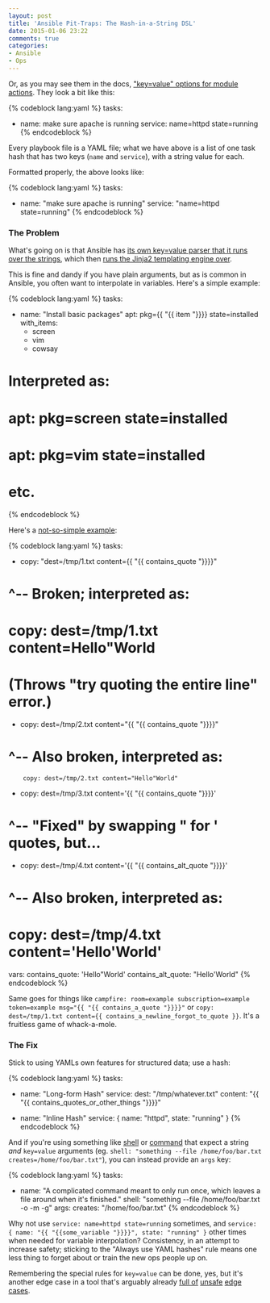 ```yaml
---
layout: post
title: 'Ansible Pit-Traps: The Hash-in-a-String DSL'
date: 2015-01-06 23:22
comments: true
categories:
- Ansible
- Ops
---
```


Or, as you may see them in the docs, ["key=value" options for module actions](http://docs.ansible.com/playbooks_intro.html#tasks-list). They look a bit like this:

{% codeblock lang:yaml %}
tasks:
- name: make sure apache is running
  service: name=httpd state=running
{% endcodeblock %}

Every playbook file is a YAML file; what we have above is a list of one task hash that has two keys (`name` and `service`), with a string value for each.

Formatted properly, the above looks like:

{% codeblock lang:yaml %}
tasks:
- name: "make sure apache is running"
  service: "name=httpd state=running"
{% endcodeblock %}<!--more-->

### The Problem

What's going on is that Ansible has [its own key=value parser that it runs over the strings](https://github.com/ansible/ansible/blob/fe53d86a83b8fdd9019c1237fd37e3295e8df2b5/lib/ansible/module_utils/splitter.py#L51), which then [runs the Jinja2 templating engine over](https://github.com/ansible/ansible/blob/d3c9eda15b0028b4a0621f313c6ee53eef439d43/lib/ansible/runner/__init__.py#L993).

This is fine and dandy if you have plain arguments, but as is common in Ansible, you often want to interpolate in variables. Here's a simple example:

{% codeblock lang:yaml %}
tasks:
- name: "Install basic packages"
  apt: pkg={{ "{{ item "}}}} state=installed
  with_items:
  - screen
  - vim
  - cowsay

# Interpreted as:
# apt: pkg=screen state=installed
# apt: pkg=vim state=installed
# etc.
{% endcodeblock %}

Here's a [not-so-simple example](https://github.com/ansible/ansible/issues/9067):

{% codeblock lang:yaml %}
tasks:
- copy: "dest=/tmp/1.txt content={{ "{{ contains_quote "}}}}"
# ^-- Broken; interpreted as:
#       copy: dest=/tmp/1.txt content=Hello"World
#     (Throws "try quoting the entire line" error.)

- copy: dest=/tmp/2.txt content="{{ "{{ contains_quote "}}}}"
# ^-- Also broken, interpreted as:
        copy: dest=/tmp/2.txt content="Hello"World"

- copy: dest=/tmp/3.txt content='{{ "{{ contains_quote "}}}}'
# ^-- "Fixed" by swapping " for ' quotes, but...

- copy: dest=/tmp/4.txt content='{{ "{{ contains_alt_quote "}}}}'
# ^-- Also broken, interpreted as:
#       copy: dest=/tmp/4.txt content='Hello'World'

vars:
  contains_quote: 'Hello"World'
  contains_alt_quote: "Hello'World"
{% endcodeblock %}

Same goes for things like `campfire: room=example subscription=example token=example msg="{{ "{{ contains_a_quote "}}}}"` or `copy: dest=/tmp/1.txt content={{ contains_a_newline_forgot_to_quote }}`. It's a fruitless game of whack-a-mole.


### The Fix

Stick to using YAMLs own features for structured data; use a hash:

{% codeblock lang:yaml %}
tasks:
- name: "Long-form Hash"
  service:
    dest: "/tmp/whatever.txt"
    content: "{{ "{{ contains_quotes_or_other_things "}}}}"

- name: "Inline Hash"
  service: { name: "httpd", state: "running" }
{% endcodeblock %}

And if you're using something like [shell](http://docs.ansible.com/shell_module.html) or [command](http://docs.ansible.com/command_module.html) that expect a string *and* `key=value` arguments (eg. `shell: "something --file /home/foo/bar.txt creates=/home/foo/bar.txt"`), you can instead provide an `args` key:

{% codeblock lang:yaml %}
tasks:
- name: "A complicated command meant to only run once, which leaves a file around when it's finished."
  shell: "something --file /home/foo/bar.txt -o -m -g"
  args:
    creates: "/home/foo/bar.txt"
{% endcodeblock %}

Why not use `service: name=httpd state=running` sometimes, and `service: { name: "{{ "{{some_variable "}}}}", state: "running" }` other times when needed for variable interpolation? Consistency, in an attempt to increase safety; sticking to the "Always use YAML hashes" rule means one less thing to forget about or train the new ops people up on.

Remembering the special rules for `key=value` can be done, yes, but it's another edge case in a tool that's arguably already [full of](https://github.com/ansible/ansible/issues/9899) [unsafe](https://github.com/ansible/ansible/issues/9856) [edge cases](https://github.com/ansible/ansible/issues/8219).
